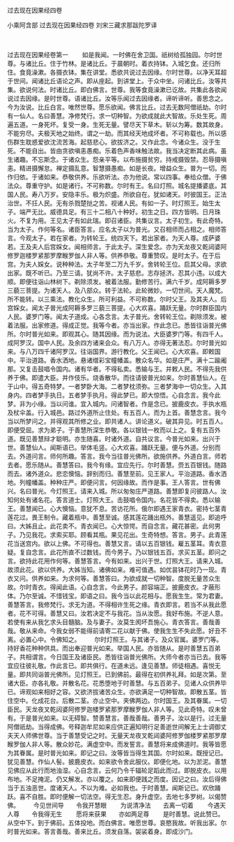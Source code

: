 <!-- { "loadSidebar": true } -->
过去现在因果经四卷


小乘阿含部
过去现在因果经四卷
刘宋三藏求那跋陀罗译


　　

过去现在因果经卷第一
　　如是我闻。一时佛在舍卫国。祇树给孤独园。尔时世尊。与诸比丘。住于竹林。是诸比丘。于晨朝时。着衣持钵。入城乞食。还归所住。食竟澡漱。各摄衣钵。集在讲堂。悉欲共说过去因缘。尔时世尊。以净天耳超于世间。闻诸比丘语论之声。即从座起。到讲堂上。于众中坐。问诸比丘。汝等共集。欲说何法。时诸比丘。即白佛言。世尊。我等食竟澡漱已讫故。共集此各欲闻说过去因缘。是时世尊。语诸比丘。汝等乐闻过去因缘者。谛听谛听。善思念之。今为汝说。比丘白言。唯然世尊。愿乐欲闻。佛言比丘。过去无数阿僧祇劫。尔时有一仙人。名曰善慧。净修梵行。求一切种智。为欲成就此大智故。乐处生死。周遍五道。一身死坏。复受一身。生死无量。譬尽天下草木。斩以为筹。数其故身。不能穷尽。夫极天地之始终。谓之一劫。而其经天地成坏者。不可称载也。所以感伤群生耽惑爱欲沈流苦海。起慈悲心。欲拔济之。又作此念。今诸众生。没于生死。不能自出。皆由贪欲嗔恚愚痴。乐着色声香味触法故。我当决定断其此病。虽生诸趣。不忘斯念。于诸众生。怨亲平等。以布施摄贫穷。持戒摄毁禁。忍辱摄嗔恚。精进摄懈怠。禅定摄乱意。智慧摄愚痴。如是长夜。增益众生。普为一切。而作归依。于诸如来。恭敬供养。乐欲听法。亦为他说。常以四事。奉给众僧。于佛法众。尊重守护。如是诸行。不可称数。尔时有王。名曰灯照。城名提播婆底。其国人民。寿八万岁。安隐丰乐。极为炽盛。所欲自在。犹如诸天。时彼国王。正法治世。不抂人民。无有杀戮楚挞之苦。视诸人民。有如一子。时灯照王。始生太子。端严无比。威德具足。有三十二相八十种好。初生之日。四方皆明。日月珠火。不复为用。王见太子有如此瑞。即召诸臣。共集议言。太子初生。有此奇特。当为太子。作何等名。诸臣答言。应名太子以为普光。又召相师而占相之。相师答言。今观太子。若在家者。为转轮王。统四天下。若出家者。为天人尊。成萨婆若。王及夫人后宫婇女。闻相师言。于此太子。深生爱念。亦为天龙夜又乾闼婆阿修罗迦楼罗紧那罗摩睺罗伽人非人等。供养恭敬。尊重赞叹。是时太子。在于后宫。为夫人婇女。说种种法。太子年至二万九千岁。舍转轮王位。启其父母。求欲出家。既不听已。乃至三请。犹尚不许。太子慈悲。志存拯济。忍其小违。以成大顺。即便往诣山林树下。剃除须发。被着法服。勤修苦行。满六千岁。成阿耨多罗三藐三菩提。为诸天人。及八部众。转于法轮。此轮微妙。一切世间。天人魔梵。所不能转。以三乘法。教化众生。所可利益。不可称数。尔时父王。及其夫人。后宫婇女。闻太子普光成阿耨多罗三藐三菩提。心大欢喜。踊跃无量。尔时群臣国内人民。婆罗门等。闻太子道成。心各念言。太子普光。舍转轮王位。剃除须发。被着法服。出家修道。得成正觉。我等今者。亦当出家。作此念已。悉皆往诣普光佛所。尔时普光如来。即观其心。随其因缘。而为说法。大臣婆罗门等。有四千人。成阿罗汉。国中人民。及余四方诸来会众。有八万人。亦得无著法忍。尔时普光如来。与八万四千诸阿罗汉。往诣国界。游行教化。父王闻已。心大欢喜。即敕国中。平治道路。香水洒地。悬诸缯彩宝幢幡盖。散众名华。如是庄严。满十二踰阇那。又复击鼓唱令国内。诸有华者。不得私卖。悉输与王。并敕人民。不得先我供养于佛。即遣大臣。并作伎乐。烧香散华。而往请彼普光如来。尔时善慧仙人。在于山中。得五奇特梦。一者梦卧大海。二者梦枕须弥。三者梦海中一切众生。入其身内。四者梦手执日。五者梦手执月。得此梦已。即大惊悟。心自念言。我今此梦。非为小缘。当以问谁。宜入城内。问诸智者。作是念已。披鹿皮衣。手执水瓶及杖伞盖。行入城邑。路过外道所止住处。有五百人。而为上首。善慧念言。我今当以所梦问之。并得观其所修之业。即共诸人。讲论道义。破其异见。时五百人。即便受屈。求为弟子。于善慧所深生恭敬。各以银钱一枚而以上之。复有五百外道。既见善慧辩才聪明。亦生随喜。时诸外道。自共议言。今普光如来。出兴于世。善慧仙人。闻斯语已。举体毛竖。心大欢喜。踊跃无量。便与外道。分别而去。外道问言。师何所趣。答言。我今当往普光佛所。欲施供养。外道白言。师若去者。愿乐随从。善慧答曰。我今有缘。宜应先行。尔时善慧。赍五百银钱。随路而去。诸外道众。悲恋懊恼。辞别而归。善慧至前。见王家人。平治道路。香水洒地。列幢幡盖。种种庄严。即便问言。何因缘故。而作是事。王人答言。世有佛兴。名曰普光。今灯照王。请来入城。所以匆匆庄严道路。善慧即复问彼路人。汝知何处有诸名花。答言道士。灯照大王。击鼓唱令国内。名花皆不得卖。悉以输王。善慧闻已。心大懊恼。意犹不息。苦访花所。俄尔即遇王家青衣。密持七茎青莲花过。畏王制令。藏着瓶中。善慧至诚。感其莲花踊出瓶外。善慧遥见。即追呼曰。大姊且止。此花卖不。青衣闻已。心大惊愕。而自念言。藏花甚密。此何男子。乃见我花。求索买耶。顾看其瓶。果见花出。生奇特想。答言。男子。此青莲花当送宫内。欲以上佛。不可得也。善慧又言。请以五百银钱。雇五茎耳。青衣意疑。复自念言。此花所直不过数钱。而今男子。乃以银钱五百。求买五茎。即问之言。欲持此花用作何等。善慧答言。今有如来。出兴于世。灯照大王。请来入城。故须此花。欲以供养。大姊当知。诸佛如来。难可值遇。如优昙钵花时乃一现。青衣又问。供养如来。为求何等。善慧答曰。为欲成就一切种智。度脱无量苦众生故。尔时青衣。得闻此语。心自念言。今此男子。颜容端正。披鹿皮衣。才蔽形体。乃尔至诚。不惜钱宝。即语之曰。我今当以此花相与。愿我生生。常为君妻。善慧答言。我修梵行。求无为道。不得相许生死之缘。青衣即言。若当不从我此愿者。花不可得。善慧又曰。汝若决定不与我花。当从汝愿。我好布施。不逆人意。若使有来从我乞求头目髓脑。及与妻子。汝莫生阂坏吾施心。青衣答言。善哉善哉。敬从来命。今我女弱不能得前请寄二花以献于佛。使我生生不失此愿。好丑不离。必置心中。令佛知之。
　　尔时灯照王。与其诸子。及众官属。婆罗门等。持好香花种种供具。而出奉迎普光如来。举国人民。亦皆随从。是时善慧五百弟子。共相谓言。今日国王及诸臣民。悉皆往诣普光佛所。大师今者亦当已去。我等宜应往彼礼敬。作此言已。即共俱行。在道未远。逢见善慧。师徒相遇。喜悦无量。即共同诣普光佛所。见灯照王。已到佛前。最得在初供养礼拜。如是次第。至诸大臣。亦各礼敬。并散名花。花悉堕地于时善慧。与五百弟子。见诸人众供养毕已。谛观如来相好之容。又欲济拔诸苦众生。亦欲满足一切种智故。即散五茎。皆住空中。化成花台。后散二茎。亦止空中。夹佛两边。尔时国王。及其眷属。一切臣民。天龙夜叉乾闼婆阿修罗迦楼罗紧那罗摩睺罗伽人非人等。见此奇特。叹未曾有。于是普光如来。以无碍智。赞善慧言。善哉善哉。善男子。汝以是行。过无量阿僧祇劫。当得成佛。号释迦牟尼如来应供正遍知明行足善逝世间解无上士调御丈夫天人师佛世尊。当于善慧受记之时。无量天龙夜叉乾闼婆阿修罗伽楼罗紧那罗摩睺罗伽人非人等。散众妙花。满虚空中。而发誓言。善慧将来成佛道时。我等皆愿为其眷属。是时普光如来。即记之曰。汝等皆当得生其国。尔时如来。既授记已。犹见善慧。作仙人髻。披鹿皮衣。如来欲令舍此服仪。即便化地。以为淤泥。善慧见佛应从此行而地浊湿。心自念言。云何乃令千辐轮足蹈此而过。即脱皮衣。以用布地。不足掩泥。仍又解发。亦以覆之。如来即便践之而度。因记之曰。汝后得佛当于五浊恶世。度诸天人。不以为难。必如我也。于时善慧。闻斯记已。欢欣踊跃。喜不自胜。即时便解一切法空。得无生忍。身升虚空。去地七多罗树。以偈赞佛。
　　今见世间导　　令我开慧眼
　　为说清净法　　去离一切着
　　今遇天人尊　　令我得无生
　　愿将来获果　　亦如两足尊
　　是时善慧。说此赞已。从空中下。到于佛前。五体投地。而白佛言。唯愿世尊。哀愍我故。听我出家。尔时普光如来。答言善哉。善来比丘。须发自落。袈裟着身。即成沙门。
